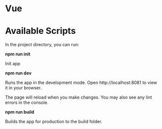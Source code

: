 # Vue

# Available Scripts
In the project directory, you can run:

**npm run init**

Init app

**npm run dev**

Runs the app in the development mode.
Open http://localhost:8081 to view it in your browser.

The page will reload when you make changes.
You may also see any lint errors in the console.


**npm run build**

Builds the app for production to the build folder.
